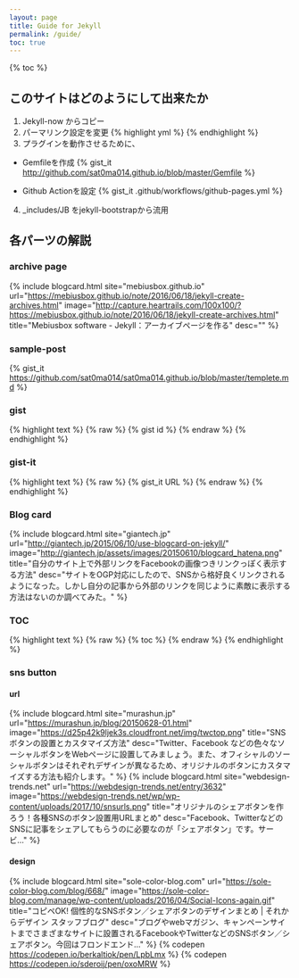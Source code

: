```yaml
---
layout: page
title: Guide for Jekyll
permalink: /guide/
toc: true
---
```

{% toc %}
## このサイトはどのようにして出来たか

1. Jekyll-now からコピー
2. パーマリンク設定を変更
{% highlight yml %}
{% endhighlight %}
3. プラグインを動作させるために、
  * Gemfileを作成
{% gist_it http://github.com/sat0ma014.github.io/blob/master/Gemfile %}

  * Github Actionを設定
{% gist_it .github/workflows/github-pages.yml %}
4. _includes/JB をjekyll-bootstrapから流用

## 各パーツの解説

### archive page

{% include blogcard.html site="mebiusbox.github.io" url="https://mebiusbox.github.io/note/2016/06/18/jekyll-create-archives.html" image="http://capture.heartrails.com/100x100/?https://mebiusbox.github.io/note/2016/06/18/jekyll-create-archives.html" title="Mebiusbox software - Jekyll：アーカイブページを作る" desc="" %}

### sample-post

{% gist_it https://github.com/sat0ma014/sat0ma014.github.io/blob/master/templete.md %}

### gist

{% highlight text %}
{% raw %}
{% gist id %}
{% endraw %}
{% endhighlight %}

### gist-it

{% highlight text %}
{% raw %}
{% gist_it URL %}
{% endraw %}
{% endhighlight %}

### Blog card

{% include blogcard.html site="giantech.jp" url="http://giantech.jp/2015/06/10/use-blogcard-on-jekyll/" image="http://giantech.jp/assets/images/20150610/blogcard_hatena.png" title="自分のサイト上で外部リンクをFacebookの画像つきリンクっぽく表示する方法" desc="サイトをOGP対応にしたので、SNSから格好良くリンクされるようになった。しかし自分の記事から外部のリンクを同じように素敵に表示する方法はないのか調べてみた。" %}

### TOC


{% highlight text %}
{% raw %}
{% toc %}
{% endraw %}
{% endhighlight %}

### sns button

#### url

{% include blogcard.html site="murashun.jp" url="https://murashun.jp/blog/20150628-01.html" image="https://d25p42k9ljek3s.cloudfront.net/img/twctop.png" title="SNS ボタンの設置とカスタマイズ方法" desc="Twitter、Facebook などの色々なソーシャルボタンをWebページに設置してみましょう。また、オフィシャルのソーシャルボタンはそれぞれデザインが異なるため、オリジナルのボタンにカスタマイズする方法も紹介します。" %}
{% include blogcard.html site="webdesign-trends.net" url="https://webdesign-trends.net/entry/3632" image="https://webdesign-trends.net/wp/wp-content/uploads/2017/10/snsurls.png" title="オリジナルのシェアボタンを作ろう！各種SNSのボタン設置用URLまとめ" desc="Facebook、TwitterなどのSNSに記事をシェアしてもらうのに必要なのが「シェアボタン」です。サービ…" %}

#### design

{% include blogcard.html site="sole-color-blog.com" url="https://sole-color-blog.com/blog/668/" image="https://sole-color-blog.com/manage/wp-content/uploads/2016/04/Social-Icons-again.gif" title="コピペOK! 個性的なSNSボタン／シェアボタンのデザインまとめ | それからデザイン スタッフブログ" desc="ブログやwebマガジン、キャンペーンサイトまでさまざまなサイトに設置されるFacebookやTwitterなどのSNSボタン／シェアボタン。今回はフロンドエンド..." %}
{% codepen https://codepen.io/berkaltiok/pen/LpbLmx %}
{% codepen https://codepen.io/sderoij/pen/oxoMRW %}
